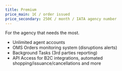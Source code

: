 ```yaml
---
title: Premium
price_main: 1€ / order issued
price_secondary: 250€ / month / IATA agency number
---
```

For the agency that needs the most.

* Unlimited agent accounts
* OMS Orders monitoring system (disruptions alerts)
* Background Tasks (3rd parties reporting)
* API Access for B2C integrations, automated shopping/issuance/cancellations and more